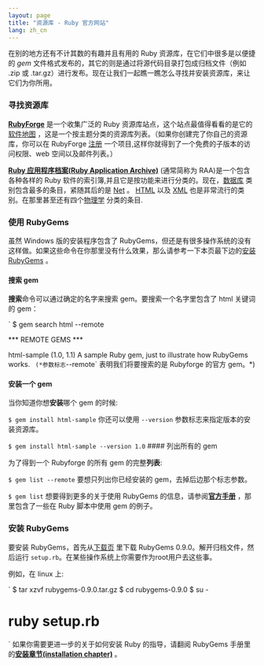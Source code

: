 ```yaml
---
layout: page
title: "资源库 - Ruby 官方网站"
lang: zh_cn
---
```


在别的地方还有不计其数的有趣并且有用的 Ruby 资源库，在它们中很多是以便捷的 *gem*
文件格式发布的，其它的则是通过将源代码目录打包成归档文件（例如 .zip 或
.tar.gz）进行发布。现在让我们一起瞧一瞧怎么寻找并安装资源库，来让它们为你所用。

###  <a name="finding-libraries" />寻找资源库

[**RubyForge**][1] 是一个收集广泛的 Ruby 资源库站点，这个站点最值得看看的是它的[软件地图][2]
，这是一个按主题分类的资源库列表。（如果你创建完了你自己的资源库，你可以在 RubyForge [注册][3]
一个项目,这样你就得到了一个免费的子版本的访问权限、web 空间以及邮件列表。）

[**Ruby 应用程序档案(Ruby Application Archive)**][4] (通常简称为 RAA)是一个包含各种各样的
Ruby 软件的索引簿,并且它是按功能来进行分类的。现在，[数据库][5] 类别包含最多的条目，紧随其后的是 [Net][6] 。
[HTML][7] 以及 [XML][8] 也是非常流行的类别。在那里甚至还有四个[物理学][9] 分类的条目.

###  <a name="using-rubygems" />使用 RubyGems

虽然 Windows 版的安装程序包含了
RubyGems，但还是有很多操作系统的没有这样做。如果这些命令在你那里没有什么效果，那么请参考一下本页最下边的[安装RubyGems](#installing-rubygems)
。

#### 搜索 gem

**搜索**命令可以通过确定的名字来搜索 gem。要搜索一个名字里包含了 html 关键词的 gem：

 `
 $ gem search html --remote

 *** REMOTE GEMS ***

 html-sample (1.0, 1.1)
    A sample Ruby gem, just to illustrate how RubyGems works.
` (*参数标志`--remote` 表明我们将要搜索的是 Rubyforge 的官方 gem。*)

#### 安装一个 gem

当你知道你想**安装**哪个 gem 的时候:

 `
 $ gem install html-sample
` 你还可以使用 `--version` 参数标志来指定版本的安装资源库。

 `
 $ gem install html-sample --version 1.0
` #### 列出所有的 gem

为了得到一个 Rubyforge 的所有 gem 的完整**列表**\:

 `
 $ gem list --remote
` 要想只列出你已经安装的 gem，去掉后边那个标志参数。

 `
 $ gem list
` 想要得到更多的关于使用 RubyGems 的信息，请参阅[**官方手册**][10] ，那里包含了一些在 Ruby 脚本中使用 gem 的例子。

###  <a name="installing-rubygems" />安装 RubyGems

要安装 RubyGems，首先从[下载页][11] 里下载 RubyGems 0.9.0。解开归档文件，然后运行
`setup.rb`。在某些操作系统上你需要作为root用户去这些事。

例如，在 linux 上:

 `
$ tar xzvf rubygems-0.9.0.tar.gz
$ cd rubygems-0.9.0
$ su -
# ruby setup.rb
` 如果你需要更进一步的关于如何安装 Ruby 的指导，请翻阅 RubyGems 手册里的[**安装章节(installation
chapter)**][12] 。



[1]: http://rubyforge.org/ 
[2]: http://rubyforge.org/softwaremap/trove_list.php "software map"
[3]: http://rubyforge.org/register/ 
[4]: http://raa.ruby-lang.org/ 
[5]: http://raa.ruby-lang.org/cat.rhtml?category_major=Library;category_minor=Database 
[6]: http://raa.ruby-lang.org/cat.rhtml?category_major=Library;category_minor=Net 
[7]: http://raa.ruby-lang.org/cat.rhtml?category_major=Library;category_minor=HTML 
[8]: http://raa.ruby-lang.org/cat.rhtml?category_major=Library;category_minor=XML 
[9]: http://raa.ruby-lang.org/cat.rhtml?category_major=Library;category_minor=Physics 
[10]: http://rubygems.org/read/chapter/1 
[11]: http://rubyforge.org/frs/?group_id=126 
[12]: http://rubygems.org/read/chapter/3 
